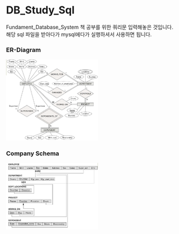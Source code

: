 # DB_Study_Sql
Fundament_Database_System 책 공부를 위한 쿼리문 입력해놓은 것입니다.<br>
해당 sql 파일을 받아다가 mysql에다가 실행하셔서 사용하면 됩니다.



### ER-Diagram

<img src="./ER_diagram.PNG" width="50%" height="auto"></img>


### Company Schema

<img src="./Company_Schema.PNG" width="50%" height="auto"></img>



